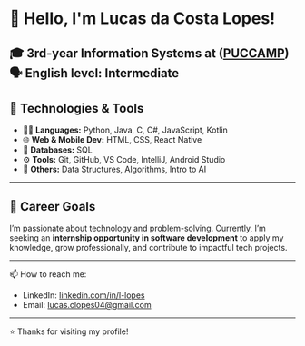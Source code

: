 # 👋 Hello, I'm Lucas da Costa Lopes!  

🎓 3rd-year **Information Systems** at ([PUCCAMP](https://www.puc-campinas.edu.br/))  
🗣️ **English level:** Intermediate  
---
## 🧠 Technologies & Tools

- 👨‍💻 **Languages:** Python, Java, C, C#, JavaScript, Kotlin  
- 🌐 **Web & Mobile Dev:** HTML, CSS, React Native  
- 💾 **Databases:** SQL  
- ⚙️ **Tools:** Git, GitHub, VS Code, IntelliJ, Android Studio  
- 🤖 **Others:** Data Structures, Algorithms, Intro to AI

---

## 🎯 Career Goals

I’m passionate about technology and problem-solving. Currently, I’m seeking an **internship opportunity in software development** to apply my knowledge, grow professionally, and contribute to impactful tech projects.

---
📫 How to reach me:

- LinkedIn: [linkedin.com/in/l-lopes](https://linkedin.com/in/l-lopes)  
- Email: lucas.clopes04@gmail.com 
---

⭐ Thanks for visiting my profile!

